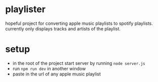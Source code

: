 # playlister
hopeful project for converting apple music playlists to spotify playlists.
currently only displays tracks and artists of the playlist.

# setup
* in the root of the project start server by running `node server.js`
* run `npm run dev` in another window
* paste in the url of any apple music playlist
